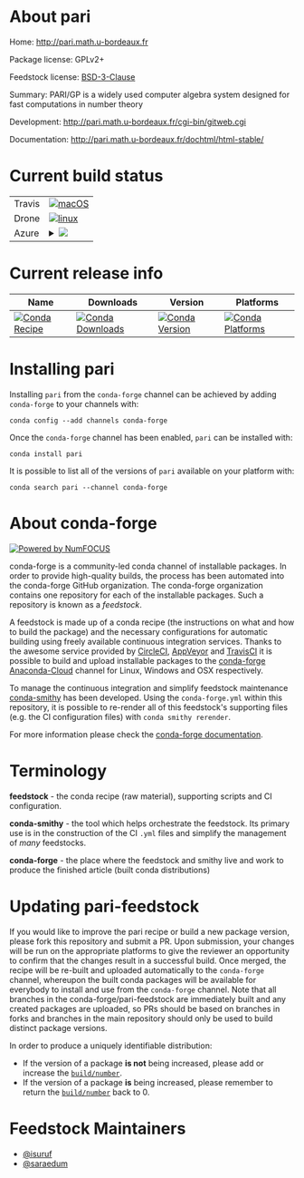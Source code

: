 About pari
==========

Home: http://pari.math.u-bordeaux.fr

Package license: GPLv2+

Feedstock license: [BSD-3-Clause](https://github.com/conda-forge/pari-feedstock/blob/master/LICENSE.txt)

Summary: PARI/GP is a widely used computer algebra system designed for fast computations in number theory

Development: http://pari.math.u-bordeaux.fr/cgi-bin/gitweb.cgi

Documentation: http://pari.math.u-bordeaux.fr/dochtml/html-stable/

Current build status
====================


<table><tr>
    <td>Travis</td>
    <td>
      <a href="https://travis-ci.com/conda-forge/pari-feedstock">
        <img alt="macOS" src="https://img.shields.io/travis/com/conda-forge/pari-feedstock/master.svg?label=macOS">
      </a>
    </td>
  </tr><tr>
    <td>Drone</td>
    <td>
      <a href="https://cloud.drone.io/conda-forge/pari-feedstock">
        <img alt="linux" src="https://img.shields.io/drone/build/conda-forge/pari-feedstock/master.svg?label=Linux">
      </a>
    </td>
  </tr>
    
  <tr>
    <td>Azure</td>
    <td>
      <details>
        <summary>
          <a href="https://dev.azure.com/conda-forge/feedstock-builds/_build/latest?definitionId=755&branchName=master">
            <img src="https://dev.azure.com/conda-forge/feedstock-builds/_apis/build/status/pari-feedstock?branchName=master">
          </a>
        </summary>
        <table>
          <thead><tr><th>Variant</th><th>Status</th></tr></thead>
          <tbody><tr>
              <td>linux_64</td>
              <td>
                <a href="https://dev.azure.com/conda-forge/feedstock-builds/_build/latest?definitionId=755&branchName=master">
                  <img src="https://dev.azure.com/conda-forge/feedstock-builds/_apis/build/status/pari-feedstock?branchName=master&jobName=linux&configuration=linux_64_" alt="variant">
                </a>
              </td>
            </tr><tr>
              <td>linux_aarch64</td>
              <td>
                <a href="https://dev.azure.com/conda-forge/feedstock-builds/_build/latest?definitionId=755&branchName=master">
                  <img src="https://dev.azure.com/conda-forge/feedstock-builds/_apis/build/status/pari-feedstock?branchName=master&jobName=linux&configuration=linux_aarch64_" alt="variant">
                </a>
              </td>
            </tr><tr>
              <td>linux_ppc64le</td>
              <td>
                <a href="https://dev.azure.com/conda-forge/feedstock-builds/_build/latest?definitionId=755&branchName=master">
                  <img src="https://dev.azure.com/conda-forge/feedstock-builds/_apis/build/status/pari-feedstock?branchName=master&jobName=linux&configuration=linux_ppc64le_" alt="variant">
                </a>
              </td>
            </tr><tr>
              <td>osx_64</td>
              <td>
                <a href="https://dev.azure.com/conda-forge/feedstock-builds/_build/latest?definitionId=755&branchName=master">
                  <img src="https://dev.azure.com/conda-forge/feedstock-builds/_apis/build/status/pari-feedstock?branchName=master&jobName=osx&configuration=osx_64_" alt="variant">
                </a>
              </td>
            </tr><tr>
              <td>osx_arm64</td>
              <td>
                <a href="https://dev.azure.com/conda-forge/feedstock-builds/_build/latest?definitionId=755&branchName=master">
                  <img src="https://dev.azure.com/conda-forge/feedstock-builds/_apis/build/status/pari-feedstock?branchName=master&jobName=osx&configuration=osx_arm64_" alt="variant">
                </a>
              </td>
            </tr>
          </tbody>
        </table>
      </details>
    </td>
  </tr>
</table>

Current release info
====================

| Name | Downloads | Version | Platforms |
| --- | --- | --- | --- |
| [![Conda Recipe](https://img.shields.io/badge/recipe-pari-green.svg)](https://anaconda.org/conda-forge/pari) | [![Conda Downloads](https://img.shields.io/conda/dn/conda-forge/pari.svg)](https://anaconda.org/conda-forge/pari) | [![Conda Version](https://img.shields.io/conda/vn/conda-forge/pari.svg)](https://anaconda.org/conda-forge/pari) | [![Conda Platforms](https://img.shields.io/conda/pn/conda-forge/pari.svg)](https://anaconda.org/conda-forge/pari) |

Installing pari
===============

Installing `pari` from the `conda-forge` channel can be achieved by adding `conda-forge` to your channels with:

```
conda config --add channels conda-forge
```

Once the `conda-forge` channel has been enabled, `pari` can be installed with:

```
conda install pari
```

It is possible to list all of the versions of `pari` available on your platform with:

```
conda search pari --channel conda-forge
```


About conda-forge
=================

[![Powered by NumFOCUS](https://img.shields.io/badge/powered%20by-NumFOCUS-orange.svg?style=flat&colorA=E1523D&colorB=007D8A)](http://numfocus.org)

conda-forge is a community-led conda channel of installable packages.
In order to provide high-quality builds, the process has been automated into the
conda-forge GitHub organization. The conda-forge organization contains one repository
for each of the installable packages. Such a repository is known as a *feedstock*.

A feedstock is made up of a conda recipe (the instructions on what and how to build
the package) and the necessary configurations for automatic building using freely
available continuous integration services. Thanks to the awesome service provided by
[CircleCI](https://circleci.com/), [AppVeyor](https://www.appveyor.com/)
and [TravisCI](https://travis-ci.com/) it is possible to build and upload installable
packages to the [conda-forge](https://anaconda.org/conda-forge)
[Anaconda-Cloud](https://anaconda.org/) channel for Linux, Windows and OSX respectively.

To manage the continuous integration and simplify feedstock maintenance
[conda-smithy](https://github.com/conda-forge/conda-smithy) has been developed.
Using the ``conda-forge.yml`` within this repository, it is possible to re-render all of
this feedstock's supporting files (e.g. the CI configuration files) with ``conda smithy rerender``.

For more information please check the [conda-forge documentation](https://conda-forge.org/docs/).

Terminology
===========

**feedstock** - the conda recipe (raw material), supporting scripts and CI configuration.

**conda-smithy** - the tool which helps orchestrate the feedstock.
                   Its primary use is in the construction of the CI ``.yml`` files
                   and simplify the management of *many* feedstocks.

**conda-forge** - the place where the feedstock and smithy live and work to
                  produce the finished article (built conda distributions)


Updating pari-feedstock
=======================

If you would like to improve the pari recipe or build a new
package version, please fork this repository and submit a PR. Upon submission,
your changes will be run on the appropriate platforms to give the reviewer an
opportunity to confirm that the changes result in a successful build. Once
merged, the recipe will be re-built and uploaded automatically to the
`conda-forge` channel, whereupon the built conda packages will be available for
everybody to install and use from the `conda-forge` channel.
Note that all branches in the conda-forge/pari-feedstock are
immediately built and any created packages are uploaded, so PRs should be based
on branches in forks and branches in the main repository should only be used to
build distinct package versions.

In order to produce a uniquely identifiable distribution:
 * If the version of a package **is not** being increased, please add or increase
   the [``build/number``](https://conda.io/docs/user-guide/tasks/build-packages/define-metadata.html#build-number-and-string).
 * If the version of a package **is** being increased, please remember to return
   the [``build/number``](https://conda.io/docs/user-guide/tasks/build-packages/define-metadata.html#build-number-and-string)
   back to 0.

Feedstock Maintainers
=====================

* [@isuruf](https://github.com/isuruf/)
* [@saraedum](https://github.com/saraedum/)

